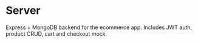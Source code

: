 # Server

Express + MongoDB backend for the ecommerce app. Includes JWT auth, product CRUD, cart and checkout mock.



